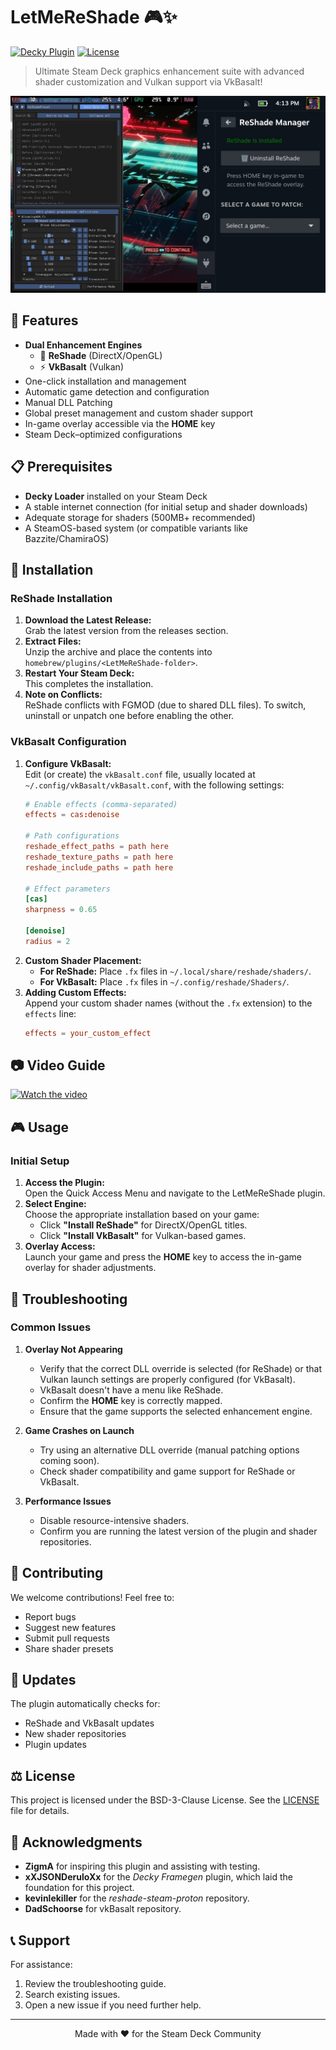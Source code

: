 # LetMeReShade 🎮✨

[![Decky Plugin](https://img.shields.io/badge/Decky-Plugin-brightgreen.svg)](https://github.com/SteamDeckHomebrew/decky-loader)
[![License](https://img.shields.io/badge/license-BSD--3-blue.svg)](LICENSE)

> Ultimate Steam Deck graphics enhancement suite with advanced shader customization and Vulkan support via VkBasalt!

![LetMeReShade Banner](assets/shade.jpg)

## 🌟 Features

- **Dual Enhancement Engines**
  - 🎨 **ReShade** (DirectX/OpenGL)
  - ⚡ **VkBasalt** (Vulkan)
- One-click installation and management
- Automatic game detection and configuration
- Manual DLL Patching
- Global preset management and custom shader support
- In-game overlay accessible via the **HOME** key
- Steam Deck–optimized configurations

## 📋 Prerequisites

- **Decky Loader** installed on your Steam Deck
- A stable internet connection (for initial setup and shader downloads)
- Adequate storage for shaders (500MB+ recommended)
- A SteamOS-based system (or compatible variants like Bazzite/ChamiraOS)

## 🚀 Installation

### ReShade Installation

1. **Download the Latest Release:**  
   Grab the latest version from the releases section.
2. **Extract Files:**  
   Unzip the archive and place the contents into `homebrew/plugins/<LetMeReShade-folder>`.
3. **Restart Your Steam Deck:**  
   This completes the installation.
4. **Note on Conflicts:**  
   ReShade conflicts with FGMOD (due to shared DLL files). To switch, uninstall or unpatch one before enabling the other.

### VkBasalt Configuration

1. **Configure VkBasalt:**  
   Edit (or create) the `vkBasalt.conf` file, usually located at `~/.config/vkBasalt/vkBasalt.conf`, with the following settings:
   ```conf
   # Enable effects (comma-separated)
   effects = cas:denoise

   # Path configurations
   reshade_effect_paths = path here
   reshade_texture_paths = path here
   reshade_include_paths = path here

   # Effect parameters
   [cas]
   sharpness = 0.65

   [denoise]
   radius = 2
   ```
2. **Custom Shader Placement:**  
   - **For ReShade:** Place `.fx` files in `~/.local/share/reshade/shaders/`.
   - **For VkBasalt:** Place `.fx` files in `~/.config/reshade/Shaders/`.
3. **Adding Custom Effects:**  
   Append your custom shader names (without the `.fx` extension) to the `effects` line:
   ```conf
   effects = your_custom_effect
   ```

## 📷 Video Guide

[![Watch the video](https://img.youtube.com/vi/4uTVz7deH6E/maxresdefault.jpg)](https://youtu.be/4uTVz7deH6E)

## 🎮 Usage

### Initial Setup

1. **Access the Plugin:**  
   Open the Quick Access Menu and navigate to the LetMeReShade plugin.
2. **Select Engine:**  
   Choose the appropriate installation based on your game:
   - Click **"Install ReShade"** for DirectX/OpenGL titles.
   - Click **"Install VkBasalt"** for Vulkan-based games.
3. **Overlay Access:**  
   Launch your game and press the **HOME** key to access the in-game overlay for shader adjustments.

## 🔧 Troubleshooting

### Common Issues

1. **Overlay Not Appearing**
   - Verify that the correct DLL override is selected (for ReShade) or that Vulkan launch settings are properly configured (for VkBasalt).
   - VkBasalt doesn't have a menu like ReShade.
   - Confirm the **HOME** key is correctly mapped.
   - Ensure that the game supports the selected enhancement engine.

2. **Game Crashes on Launch**
   - Try using an alternative DLL override (manual patching options coming soon).
   - Check shader compatibility and game support for ReShade or VkBasalt.

3. **Performance Issues**
   - Disable resource-intensive shaders.
   - Confirm you are running the latest version of the plugin and shader repositories.

## 📝 Contributing

We welcome contributions! Feel free to:
- Report bugs
- Suggest new features
- Submit pull requests
- Share shader presets

## 🔄 Updates

The plugin automatically checks for:
- ReShade and VkBasalt updates
- New shader repositories
- Plugin updates

## ⚖️ License

This project is licensed under the BSD-3-Clause License. See the [LICENSE](LICENSE) file for details.

## 🙏 Acknowledgments

- **ZigmA** for inspiring this plugin and assisting with testing.
- **xXJSONDeruloXx** for the *Decky Framegen* plugin, which laid the foundation for this project.
- **kevinlekiller** for the *reshade-steam-proton* repository.
- **DadSchoorse** for vkBasalt repository.

## 📞 Support

For assistance:
1. Review the troubleshooting guide.
2. Search existing issues.
3. Open a new issue if you need further help.

---

<p align="center">Made with ❤️ for the Steam Deck Community</p>
